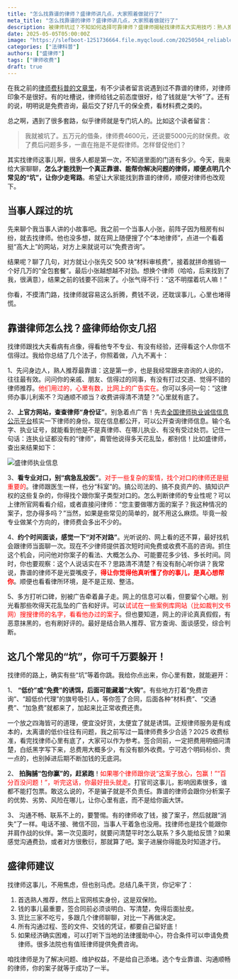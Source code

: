 ```yaml
---
title: "怎么找靠谱的律师？盛律师讲几点，大家照着做就行了"
meta_title: "怎么找靠谱的律师？盛律师讲几点，大家照着做就行了"
description: 被律师坑过？不知如何选择可靠律师？盛律师揭秘找律师五大实用技巧：熟人推荐最靠谱、官方网站核实资质、选择专业对口、面谈感受合作默契、多方考察真实口碑。文章详解三大常见陷阱：低价诱饵套路、虚假包赢承诺、收费后消失不见。提供明确费用沟通、货比三家、保留证据等关键建议，让您远离"免费咨询"陷阱，找到真正专业匹配、负责任的法律帮手。附官方查询渠道。
date: 2025-05-05T05:00:00Z
image: "https://slefboot-1251736664.file.myqcloud.com/20250504_reliable_lawyer.webp"
categories: ["法律科普"]
authors: ["盛律师"]
tags: ["律师收费"]
draft: true
---
```


在我之前的[律师费科普的文章里](https://shenglvshi.cn/lawer_price)，有不少读者留言说遇到过不靠谱的律师，对律师印象不是很好。有的吐槽说，律师给钱之前态度很好，给了钱就是“大爷”了。还有的说，明明说是免费咨询，最后交了好几千的保全费，看材料费之类的。

总之啊，遇到了很多套路，似乎律师就是专门坑人的。比如这个读者留言：

> 我就被坑了。五万元的借条，律师费4600元，还说要5000元的财保费。收了费后问题多多，一直在拖是不是假律师。怎样督促他们？

其实找律师这事儿啊，很多人都是第一次，不知道里面的门道有多少。今天，我来给大家聊聊，**怎么才能找到一个真正靠谱、能帮你解决问题的律师，顺便点明几个常见的“坑”，让你少走弯路**。希望让大家能找到靠谱的律师，顺便对律师也改观下。

## 当事人踩过的坑

先来聊个我当事人讲的小故事吧。我之前一个当事人小张，前阵子因为租房有纠纷，就去找律师。他也没多想，就在网上随便搜了个“本地律师”，点进一个看着挺“高大上”的网站，对方上来就说可以“免费咨询”。

结果呢？聊了几句，对方就让小张先交 500 块“材料审核费”，接着就拼命推销一个好几万的“全包套餐”。最后小张越想越不对劲。想换个律师（哈哈，后来找到了我，很满意），结果之前的钱要不回来了。小张气得不行：“这不明摆着坑人嘛！”

你看，不摸清门路，找律师就容易这么折腾，费钱不说，还耽误事儿，心里也堵得慌。

## 靠谱律师怎么找？盛律师给你支几招

找律师跟找大夫看病有点像，得看他专不专业、有没有经验，还得看这个人你信不信得过。我给你总结了几个法子，你照着做，八九不离十：

1、先问身边人，熟人推荐最靠谱：这是第一步，也是我经常跟来咨询的人说的，往往最有效。问问你的亲戚、朋友、信得过的同事，有没有打过交道、觉得不错的律师推荐。<span style='color:red'>他们用过的，心里有数，比网上的广告实在。</span>你可以多问一句：“这律师办事儿利索不？沟通顺不顺当？收费讲得清不清楚？”心里就有底了。

2、**上官方网站，查查律师“身份证”**。别急着点广告！先去[全国律师执业诚信信息公示平台](https://credit.acla.org.cn/credit/lawyer)核实一下律师的身份。现在信息都公开，可以公开查询律师信息。输个名字、执业证号，就能看到他是不是真律师、在哪儿执业、有没有受过处罚。记住一句话：连执业证都没有的“律师”，甭管他说得多天花乱坠，都别信！比如盛律师，查出来结果如下：

![盛律师执业信息](https://slefboot-1251736664.file.myqcloud.com/20250504_reliable_lawyer.webp)

3、**看专业对口，别“病急乱投医”**。<span style='color:red'>对于一些复杂的案情，找个对口的律师还是挺重要的</span>。律师跟医生一样，也分“科室”的。搞公司法的、搞不良资产的、搞知识产权的这些复杂的，你得找个跟你案子类型对口的。怎么判断律师的专业性呢？可以上律所官网看看介绍，或者直接问律师：“您主要做哪方面的案子？我这种情况的案子，您办得多吗？”当然，如果是些常见的简单的，就不用这么麻烦。毕竟一般专业做某个方向的，律师费会多出不少的。

4、**约个时间面谈，感觉一下“对不对路”**。光听说的、网上看的还不算，最好找机会跟律师当面聊一次。现在不少律师提供首次短时间免费或收费不高的咨询。抓住这个机会，问问他对你案子的看法、大概怎么办、可能要花多少钱、多长时间。同时，你也要观察：这个人说话实在不？思路清不清楚？有没有耐心听你讲？我常说，靠谱的律师不是光耍嘴皮子，**<span style='color:red'>得让你觉得他真听懂了你的事儿，是真心想帮你</span>**。顺便也看看律所环境，是不是正规、整洁。

5、多方打听口碑，别被广告牵着鼻子走。网上的信息可以看，但要留个心眼。别光看那些吹得天花乱坠的广告和好评。可以<span style='color:red'>试试在一些案例库网站（比如裁判文书网）搜搜律师的名字，看看他办过的案子</span>。但也要知道，网上的评论真真假假，有恶意抹黑的，也有刷好评的。最好是结合熟人推荐、官方查询、面谈感受，综合判断。

## 这几个常见的“坑”，你可千万要躲开！

找律师的路上，确实有些“坑”等着你跳。我给你点出来，你心里有数，就能避开：

1、 **“低价”或“免费”的诱饵，后面可能藏着“大钩”**。有些地方打着“免费咨询”、“超低价代理”的旗号吸引人，等你签了合同，后面各种“材料费”、“交通费”、“加急费”就都来了，加起来比正常收费还贵。

一个放之四海皆可的道理，便宜没好货，太便宜了就是诱饵。正规律师服务是有成本的，太离谱的低价往往有问题，我之前写过一篇律师费多少合适？2025 收费标准，看完找律师心里有底了，大家可以作为参考。签合同前，一定把费用明细问清楚，白纸黑字写下来，总费用大概多少，有没有额外收费。宁可选个明码标价、贵一点的，也别掉进后期不断加钱的无底洞。

2、 **拍胸脯“包你赢”的，赶紧跑**！<span style='color:red'>如果哪个律师跟你说“这案子放心，包赢！”“百分百没问题！”，听完这话，你最好扭头就走</span>。打官司这事儿，影响因素很多，谁都不能打包票。敢这么说的，不是骗子就是不负责任。靠谱的律师会跟你分析案子的优势、劣势、风险在哪儿，让你心里有底，而不是给你画大饼。

3、 沟通不畅、联系不上的，要警惕。有的律师收了钱，接了案子，然后就跟“消失”了一样。电话不接、微信不回，当事人干着急也没用。找律师也是找个能跟你并肩作战的伙伴。第一次见面时，就要问清楚平时怎么联系？多久能给反馈？如果感觉沟通费劲，或者对方很敷衍，那就算了吧。案子进展你得能及时知道才行。

## 盛律师建议

找律师这事儿，不用焦虑，但也别马虎。总结几条干货，你记牢了：

1. 首选熟人推荐，然后上官网核实身份，这是双保险。
2. 钱的事儿最重要，签合同前必须谈明白、写清楚，免得后面扯皮。
3. 货比三家不吃亏，多跟几个律师聊聊，对比一下再做决定。
4. 所有沟通过程、签的文件、交钱的凭证，都要自己留好底！
5. 如果经济确实困难，可以打听下当地的法律援助中心，符合条件可以申请免费律师。很多法院也有值班律师提供免费咨询。

咱找律师是为了解决问题、维护权益，不是给自己添堵。选个专业靠谱、沟通顺畅的律师，你的案子就等于成功了一半。